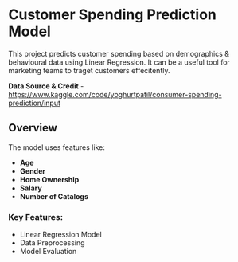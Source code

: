 # Customer Spending Prediction Model

This project predicts customer spending based on demographics & behavioural data using Linear Regression. It can be a useful tool for marketing teams to traget customers effecitently.

**Data Source & Credit** - https://www.kaggle.com/code/yoghurtpatil/consumer-spending-prediction/input

## Overview

The model uses features like:
- **Age**
- **Gender**
- **Home Ownership**
- **Salary**
- **Number of Catalogs**

### Key Features:
- Linear Regression Model
- Data Preprocessing
- Model Evaluation 
